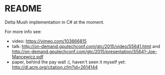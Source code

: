 # README #

Delta Mush implementation in C# at the moment.


For more info see:
* video: https://vimeo.com/103666815
* talk: http://on-demand.gputechconf.com/gtc/2015/video/S5641.html and http://on-demand.gputechconf.com/gtc/2015/presentation/S5641-Joe-Mancewicz.pdf
* paper, behind the pay wall :(, haven't seen it myself yet: http://dl.acm.org/citation.cfm?id=2614144